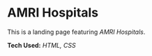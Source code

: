 # AMRI Hospitals

This is a landing page featuring *AMRI Hospitals*.     

**Tech Used:** *HTML, CSS*